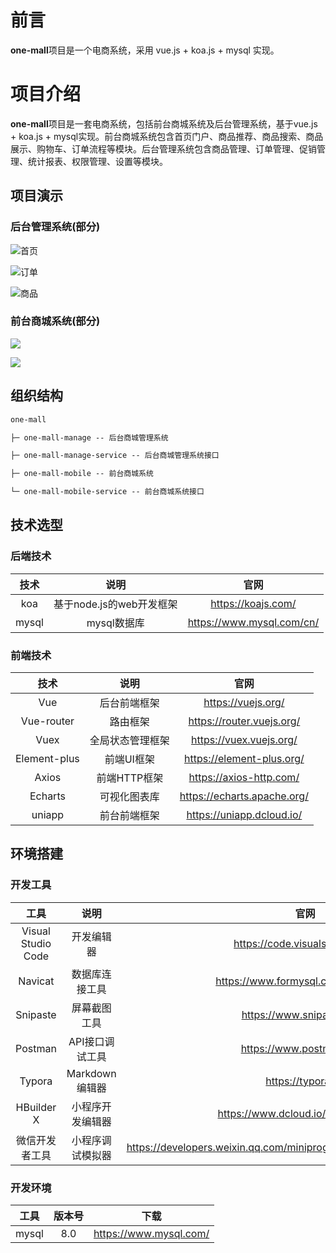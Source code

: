 # 前言

**one-mall**项目是一个电商系统，采用 vue.js + koa.js + mysql 实现。

# 项目介绍

**one-mall**项目是一套电商系统，包括前台商城系统及后台管理系统，基于vue.js + koa.js + mysql实现。前台商城系统包含首页门户、商品推荐、商品搜索、商品展示、购物车、订单流程等模块。后台管理系统包含商品管理、订单管理、促销管理、统计报表、权限管理、设置等模块。

## 项目演示

### 后台管理系统(部分)

<img src="http://120.77.30.174:8000/github/one-mall1.png" alt="首页"  />

![订单](http://120.77.30.174:8000/github/one-mall2.png)

![商品](http://120.77.30.174:8000/github/one-mall3.png)

### 前台商城系统(部分)

![](http://120.77.30.174:8000/github/one-mall10.png)

![](http://120.77.30.174:8000/github/one-mall11.jpg)

## 组织结构

```markdown
one-mall

├─ one-mall-manage -- 后台商城管理系统

├─ one-mall-manage-service -- 后台商城管理系统接口

├─ one-mall-mobile -- 前台商城系统

└─ one-mall-mobile-service -- 前台商城系统接口
```

## 技术选型

### 后端技术

| 技术  |           说明           |           官网            |
| :---: | :----------------------: | :-----------------------: |
|  koa  | 基于node.js的web开发框架 |    https://koajs.com/     |
| mysql |       mysql数据库        | https://www.mysql.com/cn/ |



### 前端技术

|     技术     |       说明       |            官网             |
| :----------: | :--------------: | :-------------------------: |
|     Vue      |   后台前端框架   |     https://vuejs.org/      |
|  Vue-router  |     路由框架     |  https://router.vuejs.org/  |
|     Vuex     | 全局状态管理框架 |   https://vuex.vuejs.org/   |
| Element-plus |    前端UI框架    |  https://element-plus.org/  |
|    Axios     |   前端HTTP框架   |   https://axios-http.com/   |
|   Echarts    |   可视化图表库   | https://echarts.apache.org/ |
|    uniapp    |   前台前端框架   |  https://uniapp.dcloud.io/  |



## 环境搭建

### 开发工具

|        工具        |       说明       |                             官网                             |
| :----------------: | :--------------: | :----------------------------------------------------------: |
| Visual Studio Code |    开发编辑器    |                https://code.visualstudio.com/                |
|      Navicat       |  数据库连接工具  |             https://www.formysql.com/xiazai.html             |
|      Snipaste      |   屏幕截图工具   |                  https://www.snipaste.com/                   |
|      Postman       | API接口调试工具  |                   https://www.postman.com/                   |
|       Typora       |  Markdown编辑器  |                      https://typora.io/                      |
|     HBuilder X     | 小程序开发编辑器 |             https://www.dcloud.io/hbuilderx.html             |
|   微信开发者工具   | 小程序调试模拟器 | https://developers.weixin.qq.com/miniprogram/dev/devtools/download.html |

### 开发环境

| 工具  | 版本号 |          下载          |
| :---: | :----: | :--------------------: |
| mysql |  8.0   | https://www.mysql.com/ |